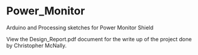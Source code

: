 Power_Monitor
=============

Arduino and Processing sketches for Power Monitor Shield

View the Design_Report.pdf document for the write up of the project done by Christopher McNally.
